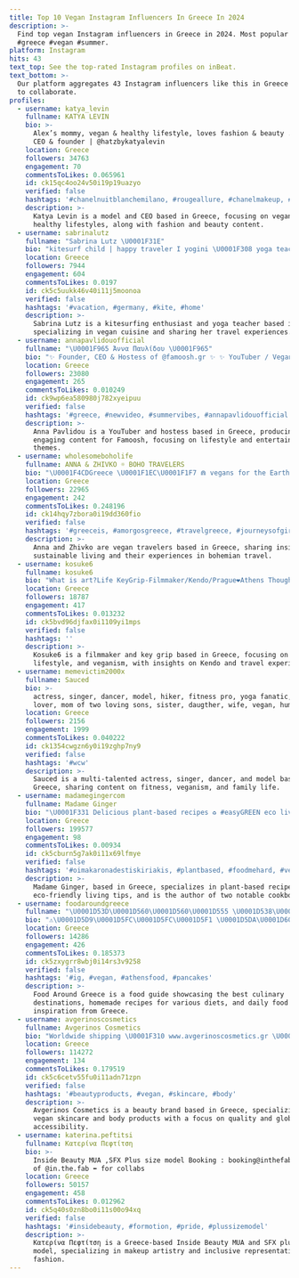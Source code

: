 ```yaml
---
title: Top 10 Vegan Instagram Influencers In Greece In 2024
description: >-
  Find top vegan Instagram influencers in Greece in 2024. Most popular hashtags:
  #greece #vegan #summer.
platform: Instagram
hits: 43
text_top: See the top-rated Instagram profiles on inBeat.
text_bottom: >-
  Our platform aggregates 43 Instagram influencers like this in Greece for you
  to collaborate.
profiles:
  - username: katya_levin
    fullname: KATYA LEVIN
    bio: >-
      Alex’s mommy, vegan & healthy lifestyle, loves fashion & beauty . MODEL .
      CEO & founder | @hatzbykatyalevin
    location: Greece
    followers: 34763
    engagement: 70
    commentsToLikes: 0.065961
    id: ck15qc4oo24v50i19p19uazyo
    verified: false
    hashtags: '#chanelnuitblanchemilano, #rougeallure, #chanelmakeup, #bringthemhome'
    description: >-
      Katya Levin is a model and CEO based in Greece, focusing on vegan and
      healthy lifestyles, along with fashion and beauty content.
  - username: sabrinalutz
    fullname: "Sabrina Lutz \U0001F31E"
    bio: "kitesurf child | happy traveler I yogini \U0001F308 yoga teacher RYT 200 european champion\U0001F94712x german champion yoga on & off the mat ✨ \U0001F33Fveggie & vegan foodie"
    location: Greece
    followers: 7944
    engagement: 604
    commentsToLikes: 0.0197
    id: ck5c5uukk46v40i11j5moonoa
    verified: false
    hashtags: '#vacation, #germany, #kite, #home'
    description: >-
      Sabrina Lutz is a kitesurfing enthusiast and yoga teacher based in Greece,
      specializing in vegan cuisine and sharing her travel experiences.
  - username: annapavlidouofficial
    fullname: "\U0001F965 Άννα Παυλίδου \U0001F965"
    bio: "✨ Founder, CEO & Hostess of @famoosh.gr ✨ ✨ YouTuber / Vegan / \U0001F436\U0001F431mom ✨ “Επιχειρηματίας...με το Ζόρι” \U0001F447\U0001F3FB \U0001D46E\U0001D486\U0001D495 \U0001D48E\U0001D49A \U0001D401\U0001D490\U0001D490\U0001D48C \U0001D475\U0001D490\U0001D498 \U0001F447\U0001F3FB"
    location: Greece
    followers: 23080
    engagement: 265
    commentsToLikes: 0.010249
    id: ck9wp6ea580980j782xyeipuu
    verified: false
    hashtags: '#greece, #newvideo, #summervibes, #annapavlidouofficial'
    description: >-
      Anna Pavlidou is a YouTuber and hostess based in Greece, producing
      engaging content for Famoosh, focusing on lifestyle and entertainment
      themes.
  - username: wholesomeboholife
    fullname: ANNA & ZHIVKO ☼ BOHO TRAVELERS
    bio: "\U0001F4CDGreece \U0001F1EC\U0001F1F7 ⋒ vegans for the Earth ✧ follow Anna’s daily life ⇸ @annas_wholesomeboholife⁣⁣ ⇣ more ⇣"
    location: Greece
    followers: 22965
    engagement: 242
    commentsToLikes: 0.248196
    id: ck14hqy7zbora0i19dd360fio
    verified: false
    hashtags: '#greeceis, #amorgosgreece, #travelgreece, #journeysofgirls'
    description: >-
      Anna and Zhivko are vegan travelers based in Greece, sharing insights on
      sustainable living and their experiences in bohemian travel.
  - username: kosuke6
    fullname: kosuke6
    bio: "What is art?Life KeyGrip-Filmmaker/Kendo/Prague❤️Athens Thoughts flow,like clouds in the sky,and you're heaven. Vegan\U0001F64F\U0001F3FBjustAman\U0001F91F\U0001F3FBlifeLover\U0001F4FD@justgrips"
    location: Greece
    followers: 18787
    engagement: 417
    commentsToLikes: 0.013232
    id: ck5bvd96djfax0i1109yi1mps
    verified: false
    hashtags: ''
    description: >-
      Kosuke6 is a filmmaker and key grip based in Greece, focusing on art,
      lifestyle, and veganism, with insights on Kendo and travel experiences.
  - username: memevictim2000x
    fullname: Sauced
    bio: >-
      actress, singer, dancer, model, hiker, fitness pro, yoga fanatic, food
      lover, mom of two loving sons, sister, daugther, wife, vegan, hummus
    location: Greece
    followers: 2156
    engagement: 1999
    commentsToLikes: 0.040222
    id: ck1354cwgzn6y0i19zghp7ny9
    verified: false
    hashtags: '#wcw'
    description: >-
      Sauced is a multi-talented actress, singer, dancer, and model based in
      Greece, sharing content on fitness, veganism, and family life.
  - username: madamegingercom
    fullname: Madame Ginger
    bio: "\U0001F331 Delicious plant-based recipes ♻️ #easyGREEN eco living tips \U0001F4D5 Writer of «ΔΕ ΚΟΥΚΜΠΟΥΚ» & «GREEN ΚΟΥΚΜΠΟΥΚ»"
    location: Greece
    followers: 199577
    engagement: 98
    commentsToLikes: 0.00934
    id: ck5cburn5g7ak0i11x69lfmye
    verified: false
    hashtags: '#oimakaronadestiskiriakis, #plantbased, #foodmehard, #vegan'
    description: >-
      Madame Ginger, based in Greece, specializes in plant-based recipes and
      eco-friendly living tips, and is the author of two notable cookbooks.
  - username: foodaroundgreece
    fullname: "\U0001D53D\U0001D560\U0001D560\U0001D555 \U0001D538\U0001D563\U0001D560\U0001D566\U0001D55F\U0001D555 \U0001D53E\U0001D563\U0001D556\U0001D556\U0001D554\U0001D556"
    bio: "⚠︎︎\U0001D5D9\U0001D5FC\U0001D5FC\U0001D5F1 \U0001D5DA\U0001D602\U0001D5F6\U0001D5F1\U0001D5F2 ♔\U0001D5D7\U0001D5F6\U0001D600\U0001D5F0\U0001D5FC\U0001D603\U0001D5F2\U0001D5FF \U0001D601\U0001D5F5\U0001D5F2 \U0001D5EF\U0001D5F2\U0001D600\U0001D601 \U0001D5F1\U0001D5F2\U0001D600\U0001D601\U0001D5F6\U0001D5FB\U0001D5EE\U0001D601\U0001D5F6\U0001D5FC\U0001D5FB\U0001D600 ❤︎\U0001D5DB\U0001D5FC\U0001D5FA\U0001D5F2\U0001D5FA\U0001D5EE\U0001D5F1\U0001D5F2 \U0001D5FF\U0001D5F2\U0001D5F0\U0001D5F6\U0001D5FD\U0001D5F2\U0001D600 \U0001D5F3\U0001D5FC\U0001D5FF \U0001D5EE\U0001D5F9\U0001D5F9 \U0001D601\U0001D606\U0001D5FD\U0001D5F2\U0001D600 \U0001D5FC\U0001D5F3 \U0001D5F1\U0001D5F6\U0001D5F2\U0001D601\U0001D600 ☀︎︎\U0001D5D7\U0001D5EE\U0001D5F6\U0001D5F9\U0001D606 \U0001D5F3\U0001D5FC\U0001D5FC\U0001D5F1 \U0001D5F6\U0001D5FB\U0001D600\U0001D5FD\U0001D5F6\U0001D5FF\U0001D5EE\U0001D601\U0001D5F6\U0001D5FC\U0001D5FB ☞︎\U0001D5D9\U0001D5FC\U0001D5FF \U0001D5F0\U0001D5FC\U0001D5F9\U0001D5F9\U0001D5EE\U0001D5EF\U0001D5FC\U0001D5FF\U0001D5EE\U0001D601\U0001D5F6\U0001D5FC\U0001D5FB \U0001D5D7\U0001D5E0 \U0001D5FC\U0001D5FF \U0001D5D8\U0001D5FA\U0001D5EE\U0001D5F6\U0001D5F9"
    location: Greece
    followers: 14286
    engagement: 426
    commentsToLikes: 0.185373
    id: ck5zxygrr8wbj0i14rs3v9258
    verified: false
    hashtags: '#ig, #vegan, #athensfood, #pancakes'
    description: >-
      Food Around Greece is a food guide showcasing the best culinary
      destinations, homemade recipes for various diets, and daily food
      inspiration from Greece.
  - username: avgerinoscosmetics
    fullname: Avgerinos Cosmetics
    bio: "Worldwide shipping \U0001F310 www.avgerinoscosmetics.gr \U0001F4CDΣύνταγμα ☎️ 21 0324 6901 \U0001F4CDΧαλάνδρι ☎️2106820844 \U0001F4CDΚηφισιά ☎️2108086316 \U0001F4CDΜελίσσια ☎️2102796238"
    location: Greece
    followers: 114272
    engagement: 134
    commentsToLikes: 0.179519
    id: ck5c6cetv55fu0i11adn71zpn
    verified: false
    hashtags: '#beautyproducts, #vegan, #skincare, #body'
    description: >-
      Avgerinos Cosmetics is a beauty brand based in Greece, specializing in
      vegan skincare and body products with a focus on quality and global
      accessibility.
  - username: katerina.peftitsi
    fullname: Κατερίνα Πεφτίτση
    bio: >-
      Inside Beauty MUA ,SFX Plus size model Booking : booking@inthefab.com Part
      of @in.the.fab ⬅️ for collabs
    location: Greece
    followers: 50157
    engagement: 458
    commentsToLikes: 0.012962
    id: ck5q40s0zn8bo0i11s00o94xq
    verified: false
    hashtags: '#insidebeauty, #formotion, #pride, #plussizemodel'
    description: >-
      Κατερίνα Πεφτίτση is a Greece-based Inside Beauty MUA and SFX plus-size
      model, specializing in makeup artistry and inclusive representation in
      fashion.
---
```


